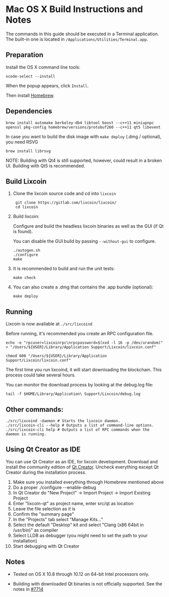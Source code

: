 Mac OS X Build Instructions and Notes
====================================
The commands in this guide should be executed in a Terminal application.
The built-in one is located in `/Applications/Utilities/Terminal.app`.

Preparation
-----------
Install the OS X command line tools:

`xcode-select --install`

When the popup appears, click `Install`.

Then install [Homebrew](http://brew.sh).

Dependencies
----------------------

    brew install automake berkeley-db4 libtool boost --c++11 miniupnpc openssl pkg-config homebrew/versions/protobuf260 --c++11 qt5 libevent

In case you want to build the disk image with `make deploy` (.dmg / optional), you need RSVG

    brew install librsvg

NOTE: Building with Qt4 is still supported, however, could result in a broken UI. Building with Qt5 is recommended.

Build Lixcoin
------------------------

1. Clone the lixcoin source code and cd into `lixcoin`

        git clone https://gitlab.com/lixcoin/lixcoin/
        cd lixcoin

2.  Build lixcoin:

    Configure and build the headless lixcoin binaries as well as the GUI (if Qt is found).

    You can disable the GUI build by passing `--without-gui` to configure.

        ./autogen.sh
        ./configure
        make

3.  It is recommended to build and run the unit tests:

        make check

4.  You can also create a .dmg that contains the .app bundle (optional):

        make deploy

Running
-------

Lixcoin is now available at `./src/lixcoind`

Before running, it's recommended you create an RPC configuration file.

    echo -e "rpcuser=lixcoinrpc\nrpcpassword=$(xxd -l 16 -p /dev/urandom)" > "/Users/${USER}/Library/Application Support/Lixcoin/lixcoin.conf"

    chmod 600 "/Users/${USER}/Library/Application Support/Lixcoin/lixcoin.conf"

The first time you run lixcoind, it will start downloading the blockchain. This process could take several hours.

You can monitor the download process by looking at the debug.log file:

    tail -f $HOME/Library/Application\ Support/Lixcoin/debug.log

Other commands:
-------

    ./src/lixcoind -daemon # Starts the lixcoin daemon.
    ./src/lixcoin-cli --help # Outputs a list of command-line options.
    ./src/lixcoin-cli help # Outputs a list of RPC commands when the daemon is running.

Using Qt Creator as IDE
------------------------
You can use Qt Creator as an IDE, for lixcoin development.
Download and install the community edition of [Qt Creator](https://www.qt.io/download/).
Uncheck everything except Qt Creator during the installation process.

1. Make sure you installed everything through Homebrew mentioned above
2. Do a proper ./configure --enable-debug
3. In Qt Creator do "New Project" -> Import Project -> Import Existing Project
4. Enter "lixcoin-qt" as project name, enter src/qt as location
5. Leave the file selection as it is
6. Confirm the "summary page"
7. In the "Projects" tab select "Manage Kits..."
8. Select the default "Desktop" kit and select "Clang (x86 64bit in /usr/bin)" as compiler
9. Select LLDB as debugger (you might need to set the path to your installation)
10. Start debugging with Qt Creator

Notes
-----

* Tested on OS X 10.8 through 10.12 on 64-bit Intel processors only.

* Building with downloaded Qt binaries is not officially supported. See the notes in [#7714](https://github.com/bitcoin/bitcoin/issues/7714)
